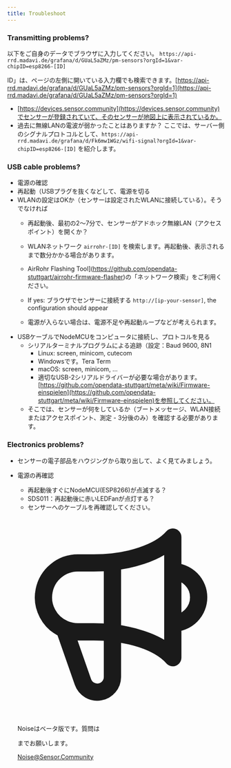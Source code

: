 ```yaml
---
title: Troubleshoot
---
```


### Transmitting problems?
以下をご自身のデータでブラウザに入力してください。
`https://api-rrd.madavi.de/grafana/d/GUaL5aZMz/pm-sensors?orgId=1&var-chipID=esp8266-[ID]`

ID」は、ページの左側に開いている入力欄でも検索できます。[https://api-rrd.madavi.de/grafana/d/GUaL5aZMz/pm-sensors?orgId=1](https://api-rrd.madavi.de/grafana/d/GUaL5aZMz/pm-sensors?orgId=1)

* [https://devices.sensor.community](https://devices.sensor.community)でセンサーが登録されていて、そのセンサーが地図上に表示されているか。
* 過去に無線LANの電波が弱かったことはありますか？
  ここでは、サーバー側のシグナルプロトコルとして、`https://api-rrd.madavi.de/grafana/d/Fk6mw1WGz/wifi-signal?orgId=1&var-chipID=esp8266-[ID]` を紹介します。

### USB cable problems?
* 電源の確認
* 再起動（USBプラグを抜くなどして、電源を切る
* WLANの設定はOKか（センサーは設定されたWLANに接続している）。そうでなければ
  * 再起動後、最初の2～7分で、センサーがアドホック無線LAN（アクセスポイント）を開くか？
  * WLANネットワーク `airrohr-[ID]` を検索します。再起動後、表示されるまで数分かかる場合があります。

  * AirRohr Flashing Tool](https://github.com/opendata-stuttgart/airrohr-firmware-flasher)の「ネットワーク検索」をご利用ください。
  * If yes: ブラウザでセンサーに接続する `http://[ip-your-sensor]`, the configuration should appear
  * 電源が入らない場合は、電源不足や再起動ループなどが考えられます。
* USBケーブルでNodeMCUをコンピュータに接続し、プロトコルを見る
  * シリアルターミナルプログラムによる追跡（設定：Baud 9600, 8N1
    * Linux: screen, minicom, cutecom
    * Windowsです。Tera Term
    * macOS: screen, minicom, ...
    * 適切なUSB-2シリアルドライバーが必要な場合があります。[https://github.com/opendata-stuttgart/meta/wiki/Firmware-einspielen](https://github.com/opendata-stuttgart/meta/wiki/Firmware-einspielen)を参照してください。
  * そこでは、センサーが何をしているか（ブートメッセージ、WLAN接続またはアクセスポイント、測定 - 3分後のみ）を確認する必要があります。

### Electronics problems?
* センサーの電子部品をハウジングから取り出して、よく見てみましょう。
* 電源の再確認
    * 再起動後すぐにNodeMCU(ESP8266)が点滅する？
    * SDS011：再起動後に赤いLEDFanが点灯する？
    * センサーへのケーブルを再確認してください。

  <div class="max-w-screen-xl mx-auto pb-5">
      <div class="p-2 rounded-lg bg-indigo-100 shadow-lg sm:p-3">
      <div class="flex items-center">
            <span class="p-2 rounded-lg bg-indigo-500">
              <svg class="h-8 w-8 text-white" fill="none" viewBox="0 0 24 24" stroke="currentColor">
                <path stroke-linecap="round" stroke-linejoin="round" stroke-width="2" d="M11 5.882V19.24a1.76 1.76 0 01-3.417.592l-2.147-6.15M18 13a3 3 0 100-6M5.436 13.683A4.001 4.001 0 017 6h1.832c4.1 0 7.625-1.234 9.168-3v14c-1.543-1.766-5.067-3-9.168-3H7a3.988 3.988 0 01-1.564-.317z" />
              </svg>
            </span>
        <div class="flex flex-wrap">
          <div class="flex-wrap flex">
            <p class="pt-1 text-indigo-700 font-medium">
                Noiseはベータ版です。質問は<p>までお願いします。</p>
          <a href="mailto:Noise@Sensor.Community" class="ml-1 font-medium underline text-white hover:text-yellow-600">
                  Noise@Sensor.Community</a>
          </div>
           </div>
      </div>
    </div>
  </div>
